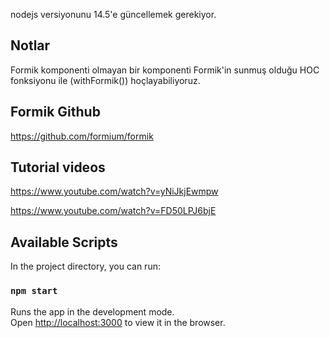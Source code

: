 nodejs versiyonunu 14.5'e güncellemek gerekiyor.

## Notlar

Formik komponenti olmayan bir komponenti Formik'in sunmuş olduğu HOC fonksiyonu ile (withFormik()) hoçlayabiliyoruz. 

## Formik Github

https://github.com/formium/formik

## Tutorial videos

https://www.youtube.com/watch?v=yNiJkjEwmpw

https://www.youtube.com/watch?v=FD50LPJ6bjE


## Available Scripts

In the project directory, you can run:

### `npm start`

Runs the app in the development mode.<br />
Open [http://localhost:3000](http://localhost:3000) to view it in the browser.
